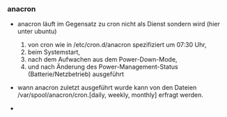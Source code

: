 ### anacron

* anacron läuft im Gegensatz zu cron nicht als Dienst sondern wird \(hier unter ubuntu\)  
  1. von cron wie in /etc/cron.d/anacron spezifiziert um 07:30 Uhr,  
  2. beim Systemstart,  
  3. nach dem Aufwachen aus dem Power-Down-Mode,  
  4. und nach Änderung des Power-Management-Status \(Batterie/Netzbetrieb\) ausgeführt

* wann anacron zuletzt ausgeführt wurde kann von den Dateien /var/spool/anacron/cron.\[daily, weekly, monthly\] erfragt werden.

* 


